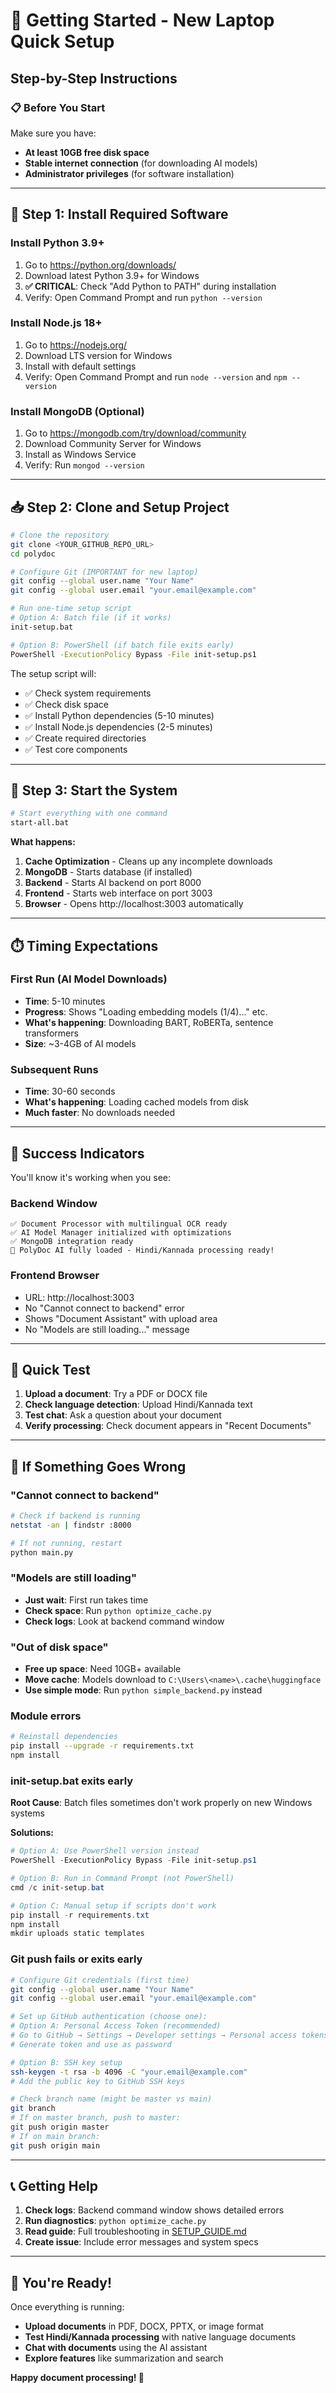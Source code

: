 # 🚀 Getting Started - New Laptop Quick Setup

## Step-by-Step Instructions

### 📋 Before You Start
Make sure you have:
- **At least 10GB free disk space**
- **Stable internet connection** (for downloading AI models)
- **Administrator privileges** (for software installation)

---

## 🔧 Step 1: Install Required Software

### Install Python 3.9+
1. Go to https://python.org/downloads/
2. Download latest Python 3.9+ for Windows
3. **✅ CRITICAL**: Check "Add Python to PATH" during installation
4. Verify: Open Command Prompt and run `python --version`

### Install Node.js 18+
1. Go to https://nodejs.org/
2. Download LTS version for Windows
3. Install with default settings
4. Verify: Open Command Prompt and run `node --version` and `npm --version`

### Install MongoDB (Optional)
1. Go to https://mongodb.com/try/download/community
2. Download Community Server for Windows
3. Install as Windows Service
4. Verify: Run `mongod --version`

---

## 📥 Step 2: Clone and Setup Project

```bash
# Clone the repository
git clone <YOUR_GITHUB_REPO_URL>
cd polydoc

# Configure Git (IMPORTANT for new laptop)
git config --global user.name "Your Name"
git config --global user.email "your.email@example.com"

# Run one-time setup script
# Option A: Batch file (if it works)
init-setup.bat

# Option B: PowerShell (if batch file exits early)
PowerShell -ExecutionPolicy Bypass -File init-setup.ps1
```

The setup script will:
- ✅ Check system requirements
- ✅ Check disk space
- ✅ Install Python dependencies (5-10 minutes)
- ✅ Install Node.js dependencies (2-5 minutes)  
- ✅ Create required directories
- ✅ Test core components

---

## 🚀 Step 3: Start the System

```bash
# Start everything with one command
start-all.bat
```

**What happens:**
1. **Cache Optimization** - Cleans up any incomplete downloads
2. **MongoDB** - Starts database (if installed)
3. **Backend** - Starts AI backend on port 8000
4. **Frontend** - Starts web interface on port 3003
5. **Browser** - Opens http://localhost:3003 automatically

---

## ⏱️ Timing Expectations

### First Run (AI Model Downloads)
- **Time**: 5-10 minutes
- **Progress**: Shows "Loading embedding models (1/4)..." etc.
- **What's happening**: Downloading BART, RoBERTa, sentence transformers
- **Size**: ~3-4GB of AI models

### Subsequent Runs
- **Time**: 30-60 seconds  
- **What's happening**: Loading cached models from disk
- **Much faster**: No downloads needed

---

## 🎯 Success Indicators

You'll know it's working when you see:

### Backend Window
```
✅ Document Processor with multilingual OCR ready
✅ AI Model Manager initialized with optimizations  
✅ MongoDB integration ready
🎉 PolyDoc AI fully loaded - Hindi/Kannada processing ready!
```

### Frontend Browser
- URL: http://localhost:3003
- No "Cannot connect to backend" error
- Shows "Document Assistant" with upload area
- No "Models are still loading..." message

---

## 🧪 Quick Test

1. **Upload a document**: Try a PDF or DOCX file
2. **Check language detection**: Upload Hindi/Kannada text
3. **Test chat**: Ask a question about your document
4. **Verify processing**: Check document appears in "Recent Documents"

---

## 🚨 If Something Goes Wrong

### "Cannot connect to backend"
```bash
# Check if backend is running
netstat -an | findstr :8000

# If not running, restart
python main.py
```

### "Models are still loading"  
- **Just wait**: First run takes time
- **Check space**: Run `python optimize_cache.py`
- **Check logs**: Look at backend command window

### "Out of disk space"
- **Free up space**: Need 10GB+ available
- **Move cache**: Models download to `C:\Users\<name>\.cache\huggingface`
- **Use simple mode**: Run `python simple_backend.py` instead

### Module errors
```bash
# Reinstall dependencies
pip install --upgrade -r requirements.txt
npm install
```

### init-setup.bat exits early
**Root Cause**: Batch files sometimes don't work properly on new Windows systems

**Solutions:**
```powershell
# Option A: Use PowerShell version instead
PowerShell -ExecutionPolicy Bypass -File init-setup.ps1

# Option B: Run in Command Prompt (not PowerShell)
cmd /c init-setup.bat

# Option C: Manual setup if scripts don't work
pip install -r requirements.txt
npm install
mkdir uploads static templates
```

### Git push fails or exits early
```bash
# Configure Git credentials (first time)
git config --global user.name "Your Name"
git config --global user.email "your.email@example.com"

# Set up GitHub authentication (choose one):
# Option A: Personal Access Token (recommended)
# Go to GitHub → Settings → Developer settings → Personal access tokens
# Generate token and use as password

# Option B: SSH key setup
ssh-keygen -t rsa -b 4096 -C "your.email@example.com"
# Add the public key to GitHub SSH keys

# Check branch name (might be master vs main)
git branch
# If on master branch, push to master:
git push origin master
# If on main branch:
git push origin main
```

---

## 📞 Getting Help

1. **Check logs**: Backend command window shows detailed errors
2. **Run diagnostics**: `python optimize_cache.py`
3. **Read guide**: Full troubleshooting in [SETUP_GUIDE.md](./SETUP_GUIDE.md)
4. **Create issue**: Include error messages and system specs

---

## 🎉 You're Ready!

Once everything is running:
- **Upload documents** in PDF, DOCX, PPTX, or image format
- **Test Hindi/Kannada processing** with native language documents  
- **Chat with documents** using the AI assistant
- **Explore features** like summarization and search

**Happy document processing! 🚀**
